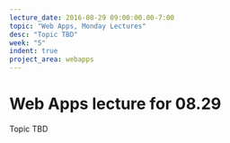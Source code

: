 ```yaml
---
lecture_date: 2016-08-29 09:00:00.00-7:00
topic: "Web Apps, Monday Lectures"
desc: "Topic TBD"
week: "5"
indent: true
project_area: webapps
---
```


# Web Apps lecture for 08.29

Topic TBD

